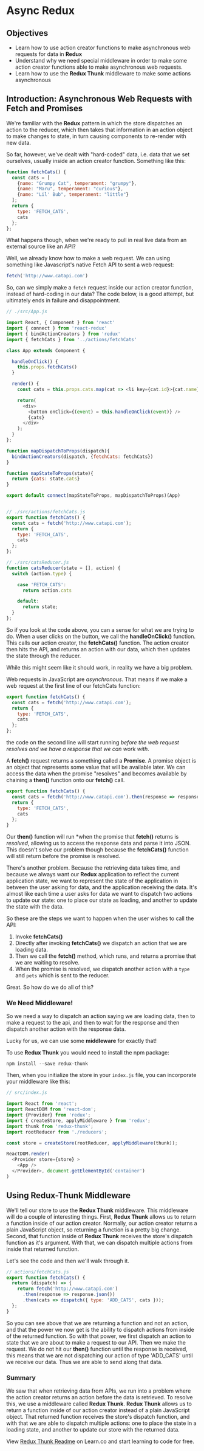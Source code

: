 # Async Redux

## Objectives

* Learn how to use action creator functions to make asynchronous web requests for data in __Redux__
* Understand why we need special middleware in order to make some action creator functions able to make asynchronous web requests.
* Learn how to use the __Redux Thunk__ middleware to make some actions asynchronous


## Introduction: Asynchronous Web Requests with Fetch and Promises

We're familiar with the __Redux__ pattern in which the store dispatches an action to the reducer, which then takes that information in an action object to make changes to state, in turn causing components to re-render with new data.

So far, however, we've dealt with "hard-coded" data, i.e. data that we set ourselves, usually inside an action creator function. Something like this:

```js
function fetchCats() {
  const cats = [
    {name: "Grumpy Cat", temperament: "grumpy"},
    {name: "Maru", temperament: "curious"},
    {name: "Lil' Bub", temperament: "little"}
  ];
  return {
    type: 'FETCH_CATS', 
    cats
  };
};
```

What happens though, when we're ready to pull in real live data from an external source like an API?

Well, we already know how to make a web request. We can using something like Javascript's native Fetch API to sent a web request:

```js
fetch('http://www.catapi.com')
```

So, can we simply make a `fetch` request inside our action creator function, instead of hard-coding in our data?  The code below, is a good attempt, but ultimately ends in failure and disappointment.  

```js
// ./src/App.js

import React, { Component } from 'react'
import { connect } from 'react-redux'
import { bindActionCreators } from 'redux'
import { fetchCats } from '../actions/fetchCats'

class App extends Component {

  handleOnClick() {
    this.props.fetchCats()
  }

  render() {
    const cats = this.props.cats.map(cat => <li key={cat.id}>{cat.name}</li>);

    return(
      <div>
        <button onClick={(event) = this.handleOnClick(event)} />
        {cats}
      </div>
    );
  }
};

function mapDispatchToProps(dispatch){
  bindActionCreators(dispatch, {fetchCats: fetchCats})
}

function mapStateToProps(state){
  return {cats: state.cats}
}

export default connect(mapStateToProps, mapDispatchToProps)(App)


// ./src/actions/fetchCats.js
export function fetchCats() {
  const cats = fetch('http://www.catapi.com');
  return {
    type: 'FETCH_CATS', 
    cats
  };
};

// ./src/catsReducer.js
function catsReducer(state = [], action) {
  switch (action.type) {

    case 'FETCH_CATS':
      return action.cats

    default:
      return state;
  }
};
```

So if you look at the code above, you can a sense for what we are trying to do. When a user clicks on the button, we call the __handleOnClick()__ function. This calls our action creator, the __fetchCats()__ function. The action creator then hits the API, and returns an action with our data, which then updates the state through the reducer.

While this might seem like it should work, in reality we have a big problem.

Web requests in JavaScript are *asynchronous*. That means if we make a web request at the first line of our fetchCats function:

```js
export function fetchCats() {
  const cats = fetch('http://www.catapi.com');
  return {
    type: 'FETCH_CATS', 
    cats
  };
};
```

the code on the second line will start running *before the web request resolves and we have a response that we can work with*.

A __fetch()__ request returns a something called a **Promise**. A promise object is an object that represents some value that will be available later. We can access the data when the promise "resolves" and becomes available by chaining a __then()__ function onto our __fetch()__ call.

```js
export function fetchCats() {
  const cats = fetch('http://www.catapi.com').then(response => response.json())
  return {
    type: 'FETCH_CATS', 
    cats
  };
}
```

Our __then()__ function will run *when the promise that __fetch()__ returns is *resolved*, allowing us to access the response data and parse it into JSON.  This doesn't solve our problem though because the __fetchCats()__ function will still return before the promise is resolved.  

There's another problem. Because the retrieving data takes time, and because we always want our __Redux__ application to reflect the current application state, we want to represent the state of the application in between the user asking for data, and the application receiving the data. It's almost like each time a user asks for data we want to dispatch two actions to update our state: one to place our state as loading, and another to update the state with the data.  

So these are the steps we want to happen when the user wishes to call the API:
1. Invoke __fetchCats()__
2. Directly after invoking __fetchCats()__ we dispatch an action that we are loading data.
3. Then we call the __fetch()__ method, which runs, and returns a promise that we are waiting to resolve.
4. When the promise is resolved, we dispatch another action with a `type` and `pets` which is sent to the reducer.

Great. So how do we do all of this?

### We Need Middleware!

So we need a way to dispatch an action saying we are loading data, then to make a request to the api, and then to wait for the response and then dispatch another action with the response data.

Lucky for us, we can use some **middleware** for exactly that!

To use __Redux Thunk__ you would need to install the npm package:

```
npm install --save redux-thunk
```

Then, when you initialize the store in your `index.js` file, you can incorporate your middleware like this:

```js
// src/index.js

import React from 'react';
import ReactDOM from 'react-dom';
import {Provider} from 'redux';
import { createStore, applyMiddleware } from 'redux';
import thunk from 'redux-thunk';
import rootReducer from './reducers';

const store = createStore(rootReducer, applyMiddleware(thunk));

ReactDOM.render(
  <Provider store={store} >
    <App />
  </Provider>, document.getElementById('container')
)
```

## Using Redux-Thunk Middleware

We'll tell our store to use the __Redux Thunk__ middleware. This middleware will do a couple of interesting things. First, __Redux Thunk__ allows us to return a function inside of our action creator. Normally, our action creator returns a plain JavaScript object, so returning a function is a pretty big change. Second, that function inside of __Redux Thunk__ receives the store's dispatch function as it's argument. With that, we can dispatch multiple actions from inside that returned function.

Let's see the code and then we'll walk through it.

```js
// actions/fetchCats.js
export function fetchCats() {
  return (dispatch) => {
    return fetch('http://www.catapi.com')
      .then(response => response.json())
      .then(cats => dispatch({ type: 'ADD_CATS', cats }));
  };
}
```

So you can see above that we are returning a function and not an action, and that the power we now get is the ability to dispatch actions from inside of the returned function. So with that power, we first dispatch an action to state that we are about to make a request to our API. Then we make the request. We do not hit our __then()__ function until the response is received, this means that we are not dispatching our action of type 'ADD_CATS' until we receive our data. Thus we are able to send along that data.

### Summary

We saw that when retrieving data from APIs, we run into a problem where the action creator returns an action before the data is retrieved. To resolve this, we use a middleware called __Redux Thunk__. __Redux Thunk__ allows us to return a function inside of our action creator instead of a plain JavaScript object. That returned function receives the store's dispatch function, and with that we are able to dispatch multiple actions: one to place the state in a loading state, and another to update our store with the returned data.

<p class='util--hide'>View <a href='https://learn.co/lessons/redux-thunk-readme'>Redux Thunk Readme</a> on Learn.co and start learning to code for free.</p>

